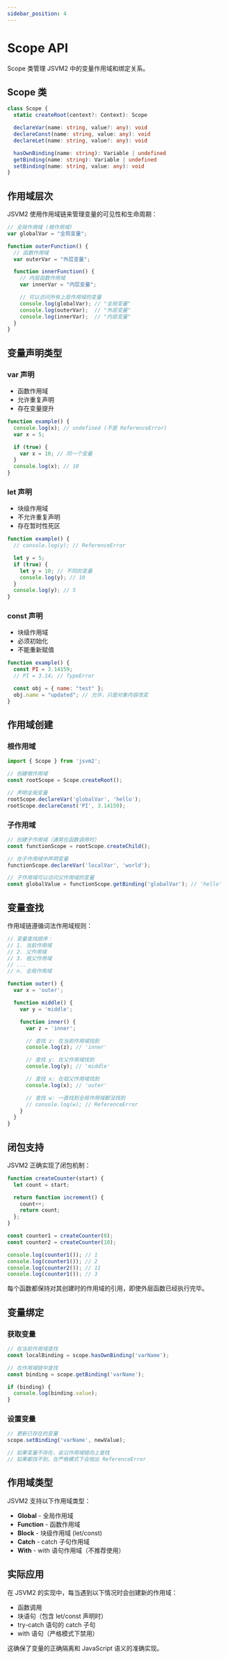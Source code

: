 ```yaml
---
sidebar_position: 4
---
```


# Scope API

Scope 类管理 JSVM2 中的变量作用域和绑定关系。

## Scope 类

```typescript
class Scope {
  static createRoot(context?: Context): Scope

  declareVar(name: string, value?: any): void
  declareConst(name: string, value: any): void
  declareLet(name: string, value?: any): void

  hasOwnBinding(name: string): Variable | undefined
  getBinding(name: string): Variable | undefined
  setBinding(name: string, value: any): void
}
```

## 作用域层次

JSVM2 使用作用域链来管理变量的可见性和生命周期：

```javascript
// 全局作用域 (根作用域)
var globalVar = "全局变量";

function outerFunction() {
  // 函数作用域
  var outerVar = "外层变量";

  function innerFunction() {
    // 内层函数作用域
    var innerVar = "内层变量";

    // 可以访问所有上层作用域的变量
    console.log(globalVar); // "全局变量"
    console.log(outerVar);  // "外层变量"
    console.log(innerVar);  // "内层变量"
  }
}
```

## 变量声明类型

### var 声明
- 函数作用域
- 允许重复声明
- 存在变量提升

```javascript
function example() {
  console.log(x); // undefined (不是 ReferenceError)
  var x = 5;

  if (true) {
    var x = 10; // 同一个变量
  }
  console.log(x); // 10
}
```

### let 声明
- 块级作用域
- 不允许重复声明
- 存在暂时性死区

```javascript
function example() {
  // console.log(y); // ReferenceError

  let y = 5;
  if (true) {
    let y = 10; // 不同的变量
    console.log(y); // 10
  }
  console.log(y); // 5
}
```

### const 声明
- 块级作用域
- 必须初始化
- 不能重新赋值

```javascript
function example() {
  const PI = 3.14159;
  // PI = 3.14; // TypeError

  const obj = { name: "test" };
  obj.name = "updated"; // 允许，只是对象内容改变
}
```

## 作用域创建

### 根作用域
```javascript
import { Scope } from 'jsvm2';

// 创建根作用域
const rootScope = Scope.createRoot();

// 声明全局变量
rootScope.declareVar('globalVar', 'hello');
rootScope.declareConst('PI', 3.14159);
```

### 子作用域
```javascript
// 创建子作用域（通常在函数调用时）
const functionScope = rootScope.createChild();

// 在子作用域中声明变量
functionScope.declareVar('localVar', 'world');

// 子作用域可以访问父作用域的变量
const globalValue = functionScope.getBinding('globalVar'); // 'hello'
```

## 变量查找

作用域链遵循词法作用域规则：

```javascript
// 变量查找顺序：
// 1. 当前作用域
// 2. 父作用域
// 3. 祖父作用域
// ...
// n. 全局作用域

function outer() {
  var x = 'outer';

  function middle() {
    var y = 'middle';

    function inner() {
      var z = 'inner';

      // 查找 z: 在当前作用域找到
      console.log(z); // 'inner'

      // 查找 y: 在父作用域找到
      console.log(y); // 'middle'

      // 查找 x: 在祖父作用域找到
      console.log(x); // 'outer'

      // 查找 w: 一直找到全局作用域都没找到
      // console.log(w); // ReferenceError
    }
  }
}
```

## 闭包支持

JSVM2 正确实现了闭包机制：

```javascript
function createCounter(start) {
  let count = start;

  return function increment() {
    count++;
    return count;
  };
}

const counter1 = createCounter(0);
const counter2 = createCounter(10);

console.log(counter1()); // 1
console.log(counter1()); // 2
console.log(counter2()); // 11
console.log(counter1()); // 3
```

每个函数都保持对其创建时的作用域的引用，即使外层函数已经执行完毕。

## 变量绑定

### 获取变量
```javascript
// 在当前作用域查找
const localBinding = scope.hasOwnBinding('varName');

// 在作用域链中查找
const binding = scope.getBinding('varName');

if (binding) {
  console.log(binding.value);
}
```

### 设置变量
```javascript
// 更新已存在的变量
scope.setBinding('varName', newValue);

// 如果变量不存在，会沿作用域链向上查找
// 如果都找不到，在严格模式下会抛出 ReferenceError
```

## 作用域类型

JSVM2 支持以下作用域类型：

- **Global** - 全局作用域
- **Function** - 函数作用域
- **Block** - 块级作用域 (let/const)
- **Catch** - catch 子句作用域
- **With** - with 语句作用域（不推荐使用）

## 实际应用

在 JSVM2 的实现中，每当遇到以下情况时会创建新的作用域：

- 函数调用
- 块语句（包含 let/const 声明时）
- try-catch 语句的 catch 子句
- with 语句（严格模式下禁用）

这确保了变量的正确隔离和 JavaScript 语义的准确实现。